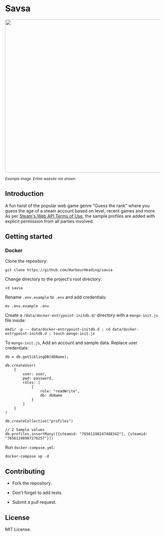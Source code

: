# Savsa

<p align="center">
    <img src="https://github.com/HarbourHeading/savsa/assets/69332989/b7593a05-bc83-41aa-ac92-f8c20da33964" width="1080" height="500"/>
</p>

<small><i>
    Example image. Entire website not shown.
</small></i>

## Introduction

A fun twist of the popular web game genre "Guess the rank" where you guess the age of a steam account based on level, recent games and more. As per [Steam's Web API Terms of Use](https://steamcommunity.com/dev/apiterms), the sample profiles are added with explicit permission from all parties involved.

## Getting started

### Docker

Clone the repository:

```
git clone https://github.com/HarbourHeading/savsa
```

Change directory to the project's root directory:

```
cd savsa
```

Rename `.env.example` to `.env` and add credentials:

```
mv .env.example .env
```

Create a `/data/docker-entrypoint-initdb.d/` directory with a `mongo-init.js` file inside:

```
mkdir -p -- data/docker-entrypoint-initdb.d ; cd data/docker-entrypoint-initdb.d ; touch mongo-init.js
```

To `mongo-init.js`, Add an account and sample data. Replace user credentials:

```
db = db.getSiblingDB(dbName);

db.createUser(
    {
        user: user,
        pwd: password,
        roles: [
            {
                role: "readWrite",
                db: dbName
            }
        ]
    }
)

db.createCollection("profiles")

// 2 Sample values
db.profiles.insertMany([{steamid: "76561198247488342"}, {steamid: "76561198987276257"}])
```

Run `docker-compose.yml`:

```
docker-compose up -d
```

## Contributing

- Fork the repository.

- Don’t forget to add tests.

- Submit a pull request.

## License

MIT License.
